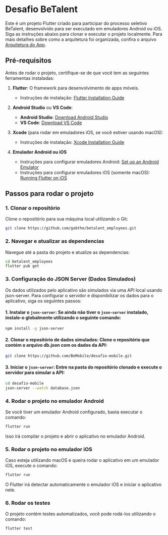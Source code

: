 # Desafio BeTalent

Este é um projeto Flutter criado para participar do processo seletivo BeTalent, desenvolvido para ser executado em emuladores Android ou iOS. Siga as instruções abaixo para clonar e executar o projeto localmente. Para mais detalhes sobre como a arquitetura foi organizada, confira o arquivo [Arquitetura do App](ARCHITECTURE.md).

## Pré-requisitos

Antes de rodar o projeto, certifique-se de que você tem as seguintes ferramentas instaladas:

1. **Flutter**: O framework para desenvolvimento de apps móveis.
   - Instruções de instalação: [Flutter Installation Guide](https://flutter.dev/docs/get-started/install)

2. **Android Studio** ou **VS Code**:
   - **Android Studio**: [Download Android Studio](https://developer.android.com/studio)
   - **VS Code**: [Download VS Code](https://code.visualstudio.com/)

3. **Xcode** (para rodar em emuladores iOS, se você estiver usando macOS):
   - Instruções de instalação: [Xcode Installation Guide](https://developer.apple.com/xcode/)

4. **Emulador Android ou iOS**
   - Instruções para configurar emuladores Android: [Set up an Android Emulator](https://developer.android.com/studio/run/emulator)
   - Instruções para configurar emuladores iOS (somente macOS): [Running Flutter on iOS](https://flutter.dev/docs/get-started/install/macos)

## Passos para rodar o projeto

### 1. Clonar o repositório

Clone o repositório para sua máquina local utilizando o Git:

```bash
git clone https://github.com/gabthe/betalent_employees.git
```

### 2. Navegar e atualizar as dependencias

Navegue até a pasta do projeto e atualize as dependencias:

```bash
cd betalent_employees
flutter pub get
```

### 3. Configuração do JSON Server (Dados Simulados)

Os dados utilizados pelo aplicativo são simulados via uma API local usando json-server. Para configurar o servidor e disponibilizar os dados para o aplicativo, siga os seguintes passos:

#### 1. Instalar o `json-server`: Se ainda não tiver o `json-server` instalado, instale-o globalmente utilizando o seguinte comando:

```bash
npm install -g json-server
```

#### 2. Clonar o repositório de dados simulados: Clone o repositório que contém o arquivo db.json com os dados da API:

```bash
git clone https://github.com/BeMobile/desafio-mobile.git
```

#### 3. Iniciar o `json-server`: Entre na pasta do repositório clonado e execute o servidor para simular a API:

```bash
cd desafio-mobile
json-server --watch database.json
```

### 4. Rodar o projeto no emulador Android

Se você tiver um emulador Android configurado, basta executar o comando:

```bash
flutter run
```

Isso irá compilar o projeto e abrir o aplicativo no emulador Android.

### 5. Rodar o projeto no emulador iOS

Caso esteja utilizando macOS e queira rodar o aplicativo em um emulador iOS, execute o comando:

```bash
flutter run
```

O Flutter irá detectar automaticamente o emulador iOS e iniciar o aplicativo nele.

### 6. Rodar os testes

O projeto contém testes automatizados, você pode rodá-los utilizando o comando:

```bash
flutter test
```

